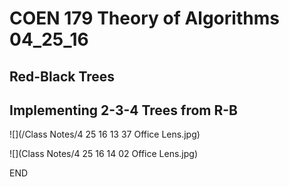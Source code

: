 # COEN 179 Theory of Algorithms 04_25_16

## Red-Black Trees

## Implementing 2-3-4 Trees from R-B

![](/Class Notes/4 25 16 13 37 Office Lens.jpg)

![](Class Notes/4 25 16 14 02 Office Lens.jpg)

END

